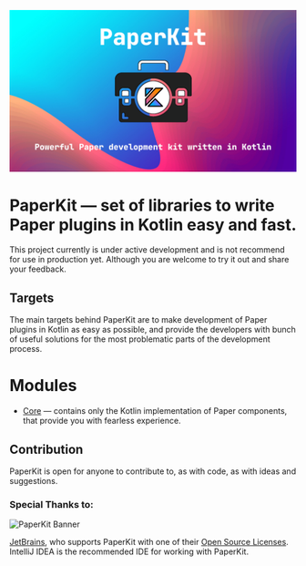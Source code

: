 ![Banner](.github/banner.png)

# PaperKit — set of libraries to write Paper plugins in Kotlin easy and fast.

This project currently is under active development and is not recommend for use in production yet.
Although you are welcome to try it out and share your feedback.

## Targets

The main targets behind PaperKit are to make development of Paper plugins in Kotlin as easy as possible,
and provide the developers with bunch of useful solutions for the most problematic parts of the development process.

# Modules

- [Core](./core) — contains only the Kotlin implementation of Paper components, that provide you with fearless
  experience.

## Contribution

PaperKit is open for anyone to contribute to, as with code, as with ideas and suggestions.

### Special Thanks to:

<img alt="PaperKit Banner" src="https://resources.jetbrains.com/storage/products/company/brand/logos/jb_beam.svg?_gl=1*1fs8ada*_ga*OTgxODY4MDExLjE2NTk1MDc3Mzg.*_ga_9J976DJZ68*MTY2MDgyMjM4NC41NS4xLjE2NjA4MjI0NzAuMC4wLjA.&_ga=2.94226137.598266241.1660822384-981868011.1659507738">

[JetBrains](https://www.jetbrains.com/), who supports PaperKit with one of
their [Open Source Licenses](https://www.jetbrains.com/opensource/). IntelliJ IDEA is the recommended IDE for working
with PaperKit.

